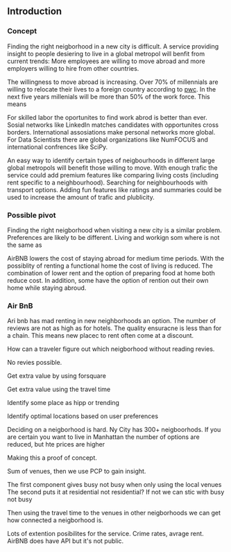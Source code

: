 ## Introduction 

### Concept
Finding the right neigborhood in a new city is difficult. A service providing insight to people desiering to live in a global metropol will benfit from current trends: More employees are willing to move abroad and more employers willing to hire from other countries. 

The willingness to move abroad is increasing. Over 70% of millennials are willing to relocate their lives to a foreign country according to [pwc](https://www.pwc.com/gx/en/services/people-organisation/publications/workforce-of-the-future.html). In the next five years millenials will be more than 50% of the work force. This means 

For skilled labor the oportunites to find work abrod is better than ever. Sosial networks like LinkedIn matches candidates with opportunites cross borders. International assosiations make personal networks more global. For Data Scientists there are global organizations like NumFOCUS and international confrences like SciPy.

An easy way to identify certain types of neigbourhoods in different large global metropols will benefit those willing to move.  With enough trafic the service could add premium features like comparing living costs (including rent specific to a neighbourhood). Searching for neighbourhoods with transport options. Adding fun features like ratings and summaries could be used to increase the amount of trafic and plublicity.

### Possible pivot
Finding the right neigborhood when visiting a new city is a similar problem. Preferences are likely to be different. Living and workign som where is not the same as 

AirBNB lowers the cost of staying abroad for medium time periods. With the possiblity of renting a functional home the cost of living is reduced. The combination of lower rent and the option of preparing food at home both reduce cost. In addition, some have the option of rention out their own home while staying abroud. 

### Air BnB
Ari bnb has mad renting in new neighborhoods an option. The number of reviews are not as high as for hotels. The quality ensuracne is less than for a chain. This means new placec to rent often come at a discount. 

How can a traveler figure out which neigborhood without reading revies.

No revies possible.

Get extra value by using forsquare

Get extra value using the travel time

Identify some place as hipp or trending

Identify optimal locations based on user preferences

Deciding on a neigborhood is hard. Ny City has 300+ neigboorhods. If you are certain you want to live in Manhattan the number of options are reduced, but hte prices are higher

Making this a proof of concept. 

Sum of venues, then we use PCP to gain insight.

The first component gives busy not busy when only using the local venues
The second puts it at residential not residential? If not we can stic with busy not busy

Then using the travel time to the venues in other neigborhoods we can get how connected a neigborhood is.

Lots of extention posibilites for the service. Crime rates, avrage rent. AirBNB does have API but it's not public. 

